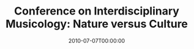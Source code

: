 ---
acronym: CIM-2010
date: '2010-07-07T00:00:00'
ext_url: http://www.shef.ac.uk/whatson/events
location: Sheffield, UK
submission_date: '2009-10-21T00:00:00'
title: 'Conference on Interdisciplinary Musicology: Nature versus Culture'
---